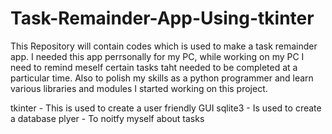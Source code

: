 # Task-Remainder-App-Using-tkinter

This Repository will contain codes which is used to make a task remainder app. I needed this app perrsonally for my PC, while working on my PC I need to remind meself certain tasks taht needed to be completed at a particular time. Also to polish my skills as a python programmer and learn various libraries and modules I started working on this project.

tkinter - This is used to create a user friendly GUI
sqlite3 - Is used to create a database 
plyer - To noitfy myself about tasks 
